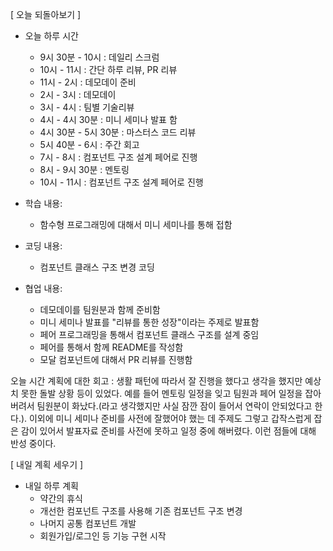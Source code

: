 [ 오늘 되돌아보기 ]
- 오늘 하루 시간
    - 9시 30분 - 10시 : 데일리 스크럼
    - 10시 - 11시 : 간단 하루 리뷰, PR 리뷰
    - 11시 - 2시 : 데모데이 준비
    - 2시 - 3시 : 데모데이
    - 3시 - 4시 : 팀별 기술리뷰
    - 4시 - 4시 30분 : 미니 세미나 발표 함
    - 4시 30분 - 5시 30분 : 마스터스 코드 리뷰
    - 5시 40분 - 6시 : 주간 회고
    - 7시 - 8시 : 컴포넌트 구조 설계 페어로 진행
    - 8시 - 9시 30분 : 멘토링
    - 10시 - 11시 : 컴포넌트 구조 설계 페어로 진행

- 학습 내용:
    - 함수형 프로그래밍에 대해서 미니 세미나를 통해 접함

- 코딩 내용:
    - 컴포넌트 클래스 구조 변경 코딩

- 협업 내용:
    - 데모데이를 팀원분과 함께 준비함
    - 미니 세미나 발표를 "리뷰를 통한 성장"이라는 주제로 발표함
    - 페어 프로그래밍을 통해서 컴포넌트 클래스 구조를 설계 중임
    - 페어를 통해서 함께 README를 작성함
    - 모달 컴포넌트에 대해서 PR 리뷰를 진행함

오늘 시간 계획에 대한 회고 : 생활 패턴에 따라서 잘 진행을 했다고 생각을 했지만 예상치 못한 돌발 상황 등이 있었다. 예를 들어 멘토링 일정을 잊고 팀원과 페어 일정을 잡아버려서 팀원분이 화났다.(라고 생각했지만 사실 잠깐 잠이 들어서 연락이 안되었다고 한다.). 이외에 미니 세미나 준비를 사전에 잘했어야 했는 데 주제도 그렇고 갑작스럽게 잡은 감이 있어서 발표자료 준비를 사전에 못하고 일정 중에 해버렸다. 이런 점들에 대해 반성 중이다.

[ 내일 계획 세우기 ]
- 내일 하루 계획
    - 약간의 휴식
    - 개선한 컴포넌트 구조를 사용해 기존 컴포넌트 구조 변경
    - 나머지 공통 컴포넌트 개발
    - 회원가입/로그인 등 기능 구현 시작